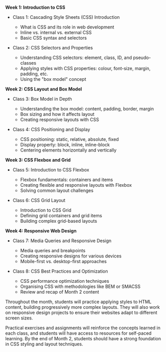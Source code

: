 
**Week 1: Introduction to CSS**
- Class 1: Cascading Style Sheets (CSS) Introduction
  - What is CSS and its role in web development
  - Inline vs. internal vs. external CSS
  - Basic CSS syntax and selectors

- Class 2: CSS Selectors and Properties
  - Understanding CSS selectors: element, class, ID, and pseudo-classes
  - Applying styles with CSS properties: colour, font-size, margin, padding, etc.
  - Using the "box model" concept


**Week 2: CSS Layout and Box Model**
- Class 3: Box Model in Depth
  - Understanding the box model: content, padding, border, margin
  - Box sizing and how it affects layout
  - Creating responsive layouts with CSS

- Class 4: CSS Positioning and Display
  - CSS positioning: static, relative, absolute, fixed
  - Display property: block, inline, inline-block
  - Centering elements horizontally and vertically


**Week 3: CSS Flexbox and Grid**
- Class 5: Introduction to CSS Flexbox
  - Flexbox fundamentals: containers and items
  - Creating flexible and responsive layouts with Flexbox
  - Solving common layout challenges

- Class 6: CSS Grid Layout
  - Introduction to CSS Grid
  - Defining grid containers and grid items
  - Building complex grid-based layouts


**Week 4: Responsive Web Design**
- Class 7: Media Queries and Responsive Design
  - Media queries and breakpoints
  - Creating responsive designs for various devices
  - Mobile-first vs. desktop-first approaches

- Class 8: CSS Best Practices and Optimization
  - CSS performance optimization techniques
  - Organising CSS with methodologies like BEM or SMACSS
  - Review and recap of Month 2 content


Throughout the month, students will practice applying styles to HTML content, building progressively more complex layouts. They will also work on responsive design projects to ensure their websites adapt to different screen sizes. 

Practical exercises and assignments will reinforce the concepts learned in each class, and students will have access to resources for self-paced learning. By the end of Month 2, students should have a strong foundation in CSS styling and layout techniques.